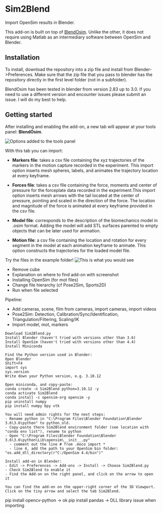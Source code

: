 # Sim2Blend


Import OpenSim results in Blender.

This add-on is built on top of [BlendOsim](https://github.com/JonathanCamargo/BlendOsim). Unlike the other, it does not require using Matlab as an intermediary software between OpenSim and Blender. 





## Installation

To install, download the repository into a zip file and install from Blender->Preferences. Make sure that the zip file that you pass to blender has the repository directly in the first level folder (not in a subfolder).

BlendOsim has been tested in blender from version 2.83 up to 3.0. If you need to use a different version and encounter issues please submit an issue. I will do my best to help.

## Getting started

After installing and enabling the add-on, a new tab will appear at your tools panel: **BlendOsim**. 

![Options added to the tools panel](doc/toolspanel.png)

With this tab you can import:

- **Markers file**: takes a csv file containing the xyz trajectories of the markers in the motion capture recorded in the experiment. This import option inserts mesh spheres, labels, and animates the trajectory location at every keyframe.

- **Forces file**: takes a csv file containing the force, moments and center of pressure for the forceplate data recorded in the experiment.This import option inserts mesh arrows with the tail located at the center of pressure, pointing and scaled in the direction of the force. The location and magnitude of the force is animated at every keyframe provided in the csv file.

- **Model file**: corresponds to the description of the biomechanics model in .osim format. Adding the model will add STL surfaces parented to empty objects that can be later used for animation. 

- **Motion file**: a csv file containing the location and rotation for every segment in the model at each animation keyframe to animate. This option constructs the trajectories for the loaded model file.

Try the files in the example folder!
![This is what you would see](doc/bones.png)










- Remove cube
- Explanation on where to find add-on with screenshot
- Installing OpenSim (for mot files)
- Change file hierarchy (cf Pose2Sim, Sports2D)
- Run when file selected

Pipeline:
- Add cameras, scene, film from cameras, import cameras, import videos
- Pose2Sim: Detection, Calibration/Sync/Identification, Triangulation/Filtering, Scaling/IK
- Import model, mot, markers












```
Download Sim2Blend.py
Install Blender (haven't tried with versions other than 3.6)
Install OpenSim (haven't tried with versions other than 4.4)
Install Miniconda

Find the Python version used in Blender: 
Open Blender
Shift+F4
import sys
sys.version
Write down your Python version, e.g. 3.10.12

Open miniconda, and copy-paste:
conda create -n Sim2Blend python=3.10.12 -y
conda activate Sim2Blend
conda install -c opensim-org opensim -y
pip uninstall numpy
pip install numpy bpy vtk

You will need admin rights for the next steps:
- Rename python in "C:\Program Files\Blender Foundation\Blender 3.6\3.6\python" to python_old. 
- Copy-paste there Sim2Blend environment folder (see location with "conda env list"), rename to python
- Open "C:\Program Files\Blender Foundation\Blender 3.6\3.6\python\Lib\opensim\__init__.py" 
  - comment out the line # from .moco import *
  - line 4, add the path to your OpenSim bin folder: "os.add_dll_directory(r"C:/OpenSim 4.4/bin")" 

Install add-on in Blender: 
- Edit -> Preferences -> Add-ons -> Install -> Choose Sim2Blend.py
- Check Sim2Blend to enable it
- Find the Add-on on the right panel, and click on the arrow to open it

You can find the add-on on the upper-right corner of the 3D Viewport. Click on the tiny arrow and select the tab Sim2Blend.

```

pip install opencv-python -> ok
pip install pandas -> DLL library issue when importing